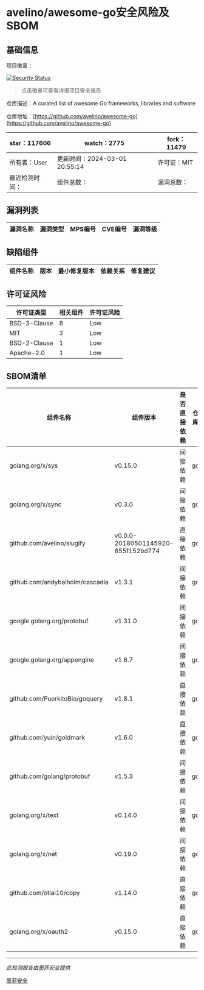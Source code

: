 # avelino/awesome-go安全风险及SBOM

## 基础信息

项目徽章：

[![Security Status](https://www.murphysec.com/platform3/v31/badge/1764018146009485312.svg)](https://www.murphysec.com/console/report/1695863979065634816/1764018146009485312)

> 点击徽章可查看详细项目安全报告

仓库描述：A curated list of awesome Go frameworks, libraries and software

仓库地址：[https://github.com/avelino/awesome-go](https://github.com/avelino/awesome-go)

| star：117606 | watch：2775 | fork：11479 |
| ----------- | -------------- | ------------ |
| 所有者：User | 更新时间：2024-03-01 20:55:14 | 许可证：MIT |
| 最近检测时间： | 组件总数： | 漏洞总数： |




## 漏洞列表

| 漏洞名称 | 漏洞类型 | MPS编号 | CVE编号 | 漏洞等级 |
| ------- | ------ | ------- | ------ | ----- |





## 缺陷组件

| 组件名称 | 版本 | 最小修复版本 | 依赖关系 | 修复建议 |
| -------- | ---- | ------------ | -------- | -------- |





## 许可证风险

| 许可证类型 | 相关组件 | 许可证风险 |
| ---------- | -------- | ---------- |
|BSD-3-Clause|8|Low|
|MIT|3|Low|
|BSD-2-Clause|1|Low|
|Apache-2.0|1|Low|




## SBOM清单

| 组件名称 | 组件版本 | 是否直接依赖 | 仓库 |
| -------- | -------- | ------------ | ---- |
|golang.org/x/sys|v0.15.0|间接依赖|go|
|golang.org/x/sync|v0.3.0|间接依赖|go|
|github.com/avelino/slugify|v0.0.0-20180501145920-855f152bd774|直接依赖|go|
|github.com/andybalholm/cascadia|v1.3.1|间接依赖|go|
|google.golang.org/protobuf|v1.31.0|间接依赖|go|
|google.golang.org/appengine|v1.6.7|间接依赖|go|
|github.com/PuerkitoBio/goquery|v1.8.1|直接依赖|go|
|github.com/yuin/goldmark|v1.6.0|直接依赖|go|
|github.com/golang/protobuf|v1.5.3|间接依赖|go|
|golang.org/x/text|v0.14.0|间接依赖|go|
|golang.org/x/net|v0.19.0|间接依赖|go|
|github.com/otiai10/copy|v1.14.0|直接依赖|go|
|golang.org/x/oauth2|v0.15.0|直接依赖|go|


------

*此检测报告由墨菲安全提供*

[墨菲安全](www.murphysec.com)